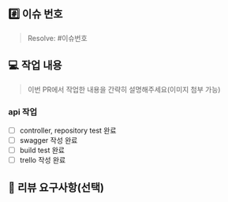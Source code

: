 ## #️⃣ 이슈 번호

> Resolve: #이슈번호

## 💻 작업 내용

> 이번 PR에서 작업한 내용을 간략히 설명해주세요(이미지 첨부 가능)

### api 작업
- [ ] controller, repository test 완료
- [ ] swagger 작성 완료
- [ ] build test 완료
- [ ] trello 작성 완료

## 💬 리뷰 요구사항(선택)
